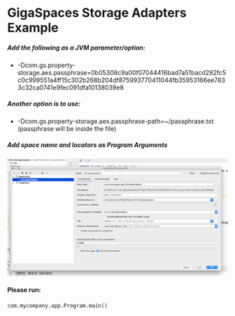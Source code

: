 # GigaSpaces Storage Adapters Example

##### Add the following as a JVM parameter/option:
*   -Dcom.gs.property-storage.aes.passphrase=0b05308c9a00f07044416bad7a51bacd282fc5c0c999551a4ff15c302b268b204df875993770411044fb35953166ee7833c32ca0741e9fec091dfa10138039e8

##### Another option is to use:
*   -Dcom.gs.property-storage.aes.passphrase-path=~/passphrase.txt (passphrase will be inside the file)

##### Add space name and locators as Program Arguments

![Screenshot](./Pictures/Picture1.png)

#### Please run:
    com.mycompany.app.Program.main()




